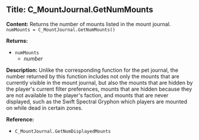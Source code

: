 ## Title: C_MountJournal.GetNumMounts

**Content:**
Returns the number of mounts listed in the mount journal.
`numMounts = C_MountJournal.GetNumMounts()`

**Returns:**
- `numMounts`
  - *number*

**Description:**
Unlike the corresponding function for the pet journal, the number returned by this function includes not only the mounts that are currently visible in the mount journal, but also the mounts that are hidden by the player's current filter preferences, mounts that are hidden because they are not available to the player's faction, and mounts that are never displayed, such as the Swift Spectral Gryphon which players are mounted on while dead in certain zones.

**Reference:**
- `C_MountJournal.GetNumDisplayedMounts`